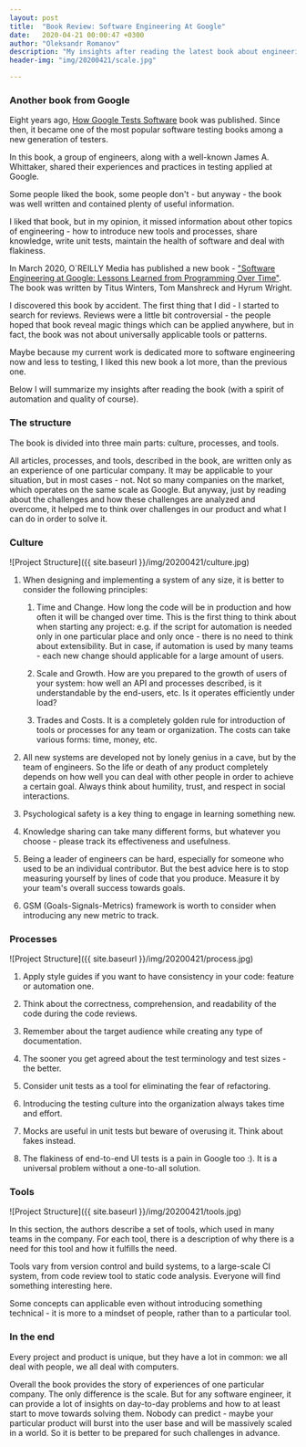 ```yaml
---
layout: post
title:  "Book Review: Software Engineering At Google"
date:   2020-04-21 00:00:47 +0300
author: "Oleksandr Romanov"
description: "My insights after reading the latest book about engineering at Google"
header-img: "img/20200421/scale.jpg"

---
```


### Another book from Google

Eight years ago, [How Google Tests Software][HGTS] book was published. Since then, it became one of the most popular software testing books among a new generation of testers.  

In this book, a group of engineers, along with a well-known James A. Whittaker, shared their experiences and practices in testing applied at Google.  

Some people liked the book, some people don't - but anyway - the book was well written and contained plenty of useful information.

I liked that book, but in my opinion, it missed information about other topics of engineering - how to introduce new tools and processes, share knowledge, write unit tests, maintain the health of software and deal with flakiness.  

In March 2020, O`REILLY Media has published a new book - ["Software Engineering at Google: Lessons Learned from Programming Over Time"][SEAG]. The book was written by Titus Winters, Tom Manshreck and Hyrum Wright.  

I discovered this book by accident. The first thing that I did - I started to search for reviews. Reviews were a little bit controversial - the people hoped that book reveal magic things which can be applied anywhere, but in fact, the book was not about universally applicable tools or patterns.

Maybe because my current work is dedicated more to software engineering now and less to testing, I liked this new book a lot more, than the previous one.  

Below I will summarize my insights after reading the book (with a spirit of automation and quality of course).

### The structure

The book is divided into three main parts: culture, processes, and tools.

All articles, processes, and tools, described in the book, are written only as an experience of one particular company. It may be applicable to your situation, but in most cases - not. Not so many companies on the market, which operates on the same scale as Google. But anyway, just by reading about the challenges and how these challenges are analyzed and overcome, it helped me to think over challenges in our product and what I can do in order to solve it.  

### Culture

![Project Structure]({{ site.baseurl }}/img/20200421/culture.jpg)

1. When designing and implementing a system of any size, it is better to consider the following principles:  
   1. Time and Change. How long the code will be in production and how often it will be changed over time. This is the first thing to think about when starting any project: e.g. if the script for automation is needed only in one particular place and only once - there is no need to think about extensibility. But in case, if automation is used by many teams - each new change should applicable for a large amount of users.  

   2. Scale and Growth. How are you prepared to the growth of users of your system: how well an API and processes described, is it understandable by the end-users, etc. Is it operates efficiently under load?

   3. Trades and Costs. It is a completely golden rule for introduction of tools or processes for any team or organization. The costs can take various forms: time, money, etc.  

2. All new systems are developed not by lonely genius in a cave, but by the team of engineers. So the life or death of any product completely depends on how well you can deal with other people in order to achieve a certain goal. Always think about humility, trust, and respect in social interactions.

3. Psychological safety is a key thing to engage in learning something new.

4. Knowledge sharing can take many different forms, but whatever you choose - please track its effectiveness and usefulness.

5. Being a leader of engineers can be hard, especially for someone who used to be an individual contributor. But the best advice here is to stop measuring yourself by lines of code that you produce. Measure it by your team's overall success towards goals.

6. GSM (Goals-Signals-Metrics) framework is worth to consider when introducing any new metric to track.

### Processes

![Project Structure]({{ site.baseurl }}/img/20200421/process.jpg)

1. Apply style guides if you want to have consistency in your code: feature or automation one.

2. Think about the correctness, comprehension, and readability of the code during the code reviews.

3. Remember about the target audience while creating any type of documentation.

4. The sooner you get agreed about the test terminology and test sizes - the better.

5. Consider unit tests as a tool for eliminating the fear of refactoring.

6. Introducing the testing culture into the organization always takes time and effort.

7. Mocks are useful in unit tests but beware of overusing it. Think about fakes instead.

8. The flakiness of end-to-end UI tests is a pain in Google too :). It is a universal problem without a one-to-all solution.

### Tools

![Project Structure]({{ site.baseurl }}/img/20200421/tools.jpg)

In this section, the authors describe a set of tools, which used in many teams in the company. For each tool, there is a description of why there is a need for this tool and how it fulfills the need.

Tools vary from version control and build systems, to a large-scale CI system, from code review tool to static code analysis. Everyone will find something interesting here.  

Some concepts can applicable even without introducing something technical - it is more to a mindset of people, rather than to a particular tool.

### In the end

Every project and product is unique, but they have a lot in common: we all deal with people, we all deal with computers.

Overall the book provides the story of experiences of one particular company. The only difference is the scale. But for any software engineer, it can provide a lot of insights on day-to-day problems and how to at least start to move towards solving them. Nobody can predict - maybe your particular product will burst into the user base and will be massively scaled in a world. So it is better to be prepared for such challenges in advance.

[HGTS]: https://www.amazon.com/Google-Tests-Software-James-Whittaker-ebook/dp/B007MQLMF2/ref=sr_1_1?crid=22FTSHV1XPB61&dchild=1&keywords=how+google+tests+software&qid=1587469752&s=books&sprefix=how+google+test%2Cstripbooks-intl-ship%2C291&sr=1-1

[SEAG]: https://www.amazon.com/Software-Engineering-Google-Lessons-Programming/dp/1492082791
